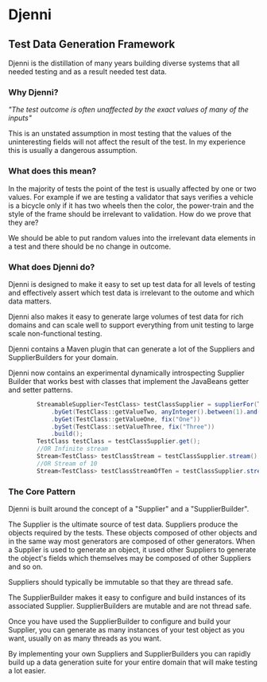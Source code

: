 <h1>Djenni</h1>
<h2>Test Data Generation Framework</h3>
Djenni is the distillation of many years building diverse systems that all needed testing and as a result needed test data.
<h3>Why Djenni?</h3>

<em>"The test outcome is often unaffected by the exact values of many of the inputs"</em>

This is an unstated assumption in most testing that the values of the uninteresting fields will not affect the result of
the test. In my experience this is usually a dangerous assumption.

<h3>What does this mean?</h3>

In the majority of tests the point of the test is usually affected by one or two values. For example if we are testing
a validator that says verifies a vehicle is a bicycle only if it has two wheels then the color, the power-train and the
style of the frame should be irrelevant to validation. How do we prove that they are?

We should be able to put random values into the irrelevant data elements in a test and there should be no
change in outcome.

<h3>What does Djenni do?</h3>
Djenni is designed to make it easy to set up test data for all levels of testing and effectively assert which test data
is irrelevant to the outome and which data matters.

Djenni also makes it easy to generate large volumes of test data for rich domains and can scale well to support
everything from unit testing to large scale non-functional testing.

Djenni contains a Maven plugin that can generate a lot of the Suppliers and SupplierBuilders for your domain.

Djenni now contains an experimental dynamically introspecting Supplier Builder that works best with classes that implement 
the JavaBeans getter and setter patterns.
```java
        StreamableSupplier<TestClass> testClassSupplier = supplierFor(TestClass.class)
            .byGet(TestClass::getValueTwo, anyInteger().between(1).and(10))
            .byGet(TestClass::getValueOne, fix("One"))
            .bySet(TestClass::setValueThree, fix("Three"))
            .build();
        TestClass testClass = testClassSupplier.get();
        //OR Infinite stream
        Stream<TestClass> testClassStream = testClassSupplier.stream();
        //OR Stream of 10
        Stream<TestClass> testClassStreamOfTen = testClassSupplier.stream(10);
```

<h3>The Core Pattern</h3>

Djenni is built around the concept of a &quot;Supplier&quot; and a &quot;SupplierBuilder&quot;.

The Supplier is the ultimate source of test data. Suppliers produce the objects required by the tests. These objects
composed of other objects and in the same way most generators are composed of other generators. When a Supplier is used
to generate an object, it used other Suppliers to generate the object's fields which themselves may be composed of other 
Suppliers and so on.

Suppliers should typically be immutable so that they are thread safe.

The SupplierBuilder makes it easy to configure and build instances of its associated Supplier. SupplierBuilders are 
mutable and are not thread safe.

Once you have used the SupplierBuilder to configure and build your Supplier, you can generate as many instances of
your test object as you want, usually on as many threads as you want.

By implementing your own Suppliers and SupplierBuilders you can rapidly build up a data generation suite for your entire
domain that will make testing a lot easier.


